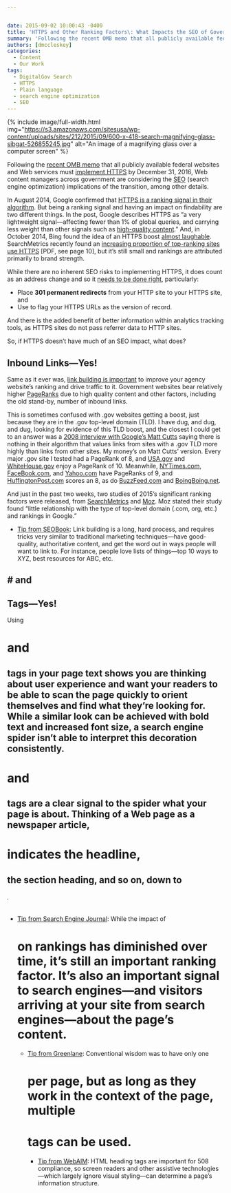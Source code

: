 ```yaml
---


date: 2015-09-02 10:00:43 -0400
title: 'HTTPS and Other Ranking Factors\: What Impacts the SEO of Government Websites?'
summary: 'Following the recent OMB memo that all publicly available federal websites and Web services must implement HTTPS by December 31, 2016, Web content managers across government are considering the SEO (search engine optimization) implications of the transition, among other details. In August 2014, Google confirmed that HTTPS is a ranking signal in their algorithm. But'
authors: [dmccleskey]
categories:
  - Content
  - Our Work
tags:
  - DigitalGov Search
  - HTTPS
  - Plain language
  - search engine optimization
  - SEO
---
```


{% include image/full-width.html img="https://s3.amazonaws.com/sitesusa/wp-content/uploads/sites/212/2015/09/600-x-418-search-magnifying-glass-sibgat-526855245.jpg" alt="An image of a magnifying glass over a computer screen" %}
 

Following the [recent OMB memo](https://https.cio.gov/) that all publicly available federal websites and Web services must [implement HTTPS](https://www.WHATEVER/2015/07/21/an-introduction-to-https-by-18f-and-digitalgov-university/) by December 31, 2016, Web content managers across government are considering the [SEO](http://search.WHATEVER/blog/seo-joe-pagano.html) (search engine optimization) implications of the transition, among other details.

In August 2014, Google confirmed that [HTTPS is a ranking signal in their algorithm](http://googlewebmastercentral.blogspot.com/2014/08/https-as-ranking-signal.html). But being a ranking signal and having an impact on findability are two different things. In the post, Google describes HTTPS as “a very lightweight signal—affecting fewer than 1% of global queries, and carrying less weight than other signals such as [high-quality content](https://support.google.com/webmasters/answer/6001093).” And, in October 2014, Bing found the idea of an HTTPS boost [almost laughable](https://www.seroundtable.com/bing-https-ranking-19243.html). SearchMetrics recently found an [increasing proportion of top-ranking sites use HTTPS](http://www.searchmetrics.com/wp-content/uploads/Ranking-Factors-2015-Whitepaper-US.pdf) [PDF, see page 10], but it’s still small and rankings are attributed primarily to brand strength.

While there are no inherent SEO risks to implementing HTTPS, it does count as an address change and so it [needs to be done right](http://searchengineland.com/google-starts-giving-ranking-boost-secure-httpsssl-sites-199446/), particularly:

  * Place **301 permanent redirects** from your HTTP site to your HTTPS site, and
  * Use **<link rel=&#8221;canonical&#8221;>** to flag your HTTPS URLs as the version of record.

And there is the added benefit of better information within analytics tracking tools, as HTTPS sites do not pass referrer data to HTTP sites.

So, if HTTPS doesn’t have much of an SEO impact, what does?

## Inbound Links—Yes!

Same as it ever was, [link building is important](https://moz.com/beginners-guide-to-seo/growing-popularity-and-links) to improve your agency website’s ranking and drive traffic to it. Government websites bear relatively higher [PageRanks](https://en.wikipedia.org/wiki/PageRank) due to high quality content and other factors, including the old stand-by, number of inbound links.

This is sometimes confused with .gov websites getting a boost, just because they are in the .gov top-level domain (TLD). I have dug, and dug, and dug, looking for evidence of this TLD boost, and the closest I could get to an answer was a [2008 interview with Google&#8217;s Matt Cutts](http://www.stephanspencer.com/matt-cutts-interview/) saying there is nothing in their algorithm that values links from sites with a .gov TLD more highly than links from other sites. My money’s on Matt Cutts’ version. Every major .gov site I tested had a PageRank of 8, and [USA.gov](https://www.usa.gov/) and [WhiteHouse.gov](https://www.whitehouse.gov/) enjoy a PageRank of 10. Meanwhile, [NYTimes.com](http://www.nytimes.com/), [FaceBook.com](https://www.facebook.com/), and [Yahoo.com](https://www.yahoo.com/) have PageRanks of 9, and [HuffingtonPost.com](http://www.huffingtonpost.com/) scores an 8, as do [BuzzFeed.com](http://www.buzzfeed.com/) and [BoingBoing.net](http://boingboing.net/).

And just in the past two weeks, two studies of 2015’s significant ranking factors were released, from [SearchMetrics](http://pages.searchmetrics.com/rs/656-KWJ-035/images/Ranking-Factors-2015-Whitepaper-US_FINAL.pdf) and [Moz](https://moz.com/search-ranking-factors/correlations). Moz stated their study found “little relationship with the type of top-level domain (.com, org, etc.) and rankings in Google.”

  * [Tip from SEOBook](http://www.seobook.com/archives/001792.shtml): Link building is a long, hard process, and requires tricks very similar to traditional marketing techniques—have good-quality, authoritative content, and get the word out in ways people will want to link to. For instance, people love lists of things—top 10 ways to XYZ, best resources for ABC, etc.

## # and 

## Tags—Yes!

Using 

# and 

## tags in your page text shows you are thinking about user experience and want your readers to be able to scan the page quickly to orient themselves and find what they’re looking for. While a similar look can be achieved with bold text and increased font size, a search engine spider isn’t able to interpret this decoration consistently. 

# and 

## tags are a clear signal to the spider what your page is about. Thinking of a Web page as a newspaper article, 

# indicates the headline, 

## the section heading, and so on, down to 

###### .</p> 

  * [Tip from Search Engine Journal](http://www.searchenginejournal.com/in-2014-how-important-is-an-h1-tag-for-seo/): While the impact of 
    # on rankings has diminished over time, it’s still an important ranking factor. It’s also an important signal to search engines—and visitors arriving at your site from search engines—about the page’s content.</li> 
    
      * [Tip from Greenlane](http://www.greenlaneseo.com/blog/2015/02/seo-101-seo-and-multiple-h1-tags/): Conventional wisdom was to have only one 
        # per page, but as long as they work in the context of the page, multiple 
        
        # tags can be used.</li> 
        
          * [Tip from WebAIM](http://webaim.org/techniques/semanticstructure/): HTML heading tags are important for 508 compliance, so screen readers and other assistive technologies—which largely ignore visual styling—can determine a page’s information structure.</ul> 
        
        ## <title>
          Tags—Yes!</h2> 
          
          <p>
            The <a href="https://www.WHATEVER/2014/03/28/plain-language-page-titles-more-important-than-ever/">
            
            <title>
              tag</a> we’re talking about here is located within the 
              
              <head>
                of the page and is important for user experience on a search results page. While it’s basically invisible to the reader, search engines will try to use this tag for the title they display in their search results. Web browsers will display the 
                
                <title>
                  as the browser window label or tab label, and many agencies have placed a general agency, division, or site section name here, aiming to best identify the open window/tab as belonging to them. However, if all a site’s 
                  
                  <title>
                    tags are identical, search engines won’t be able to use them, and so will look to other references to your page’s title to assemble something usable for their search results. The outcome of this <a href="https://blogs.bing.com/webmaster/2014/06/23/how-does-bing-choose-the-title-for-my-web-page/">page-title crowdsourcing</a> can be annoying at best, and inappropriate at worst. Your 
                    
                    <title>
                      tag will most likely match your 
                      
                      <h1>
                        tag.</p> 
                        
                        <ul>
                          <li>
                            <a href="http://searchengineland.com/advanced-seo-learning-experiments-using-googles-title-tag-changes-example-189850">Tip from Search Engine Land</a>: There’s no magic number, but around 55 characters or less is good. Use the <title>
                              tag to give each page a unique, meaningful, relatively brief title, with relevant keywords towards the beginning.</li> </ul> 
                              
                              <h2>
                                Meta Descriptions—Yes!
                              </h2>
                              
                              <p>
                                The <a href="https://moz.com/learn/seo/meta-description">meta description</a>, also located in the 
                                
                                <head>
                                  , is search-engines’ first stop when they are indexing your site. After all, it would be easier for them to pull your description than to assemble their own snippet. But if you don’t have this tag, or it doesn’t reflect the content of the page, it may be ignored. You may have heard that 
                                  
                                  <meta />
                                  tags are no longer useful in SEO, but it is only 
                                  <a href="https://moz.com/community/q/meta-keywords-should-we-use-them-or-not">meta keywords</a> that are either ignored by search engines, or taken as a spam signal after this tag was abused by Web marketers trying to game the system.</p> 
                                  
                                  <ul>
                                    <li>
                                      <a href="https://yoast.com/meta-descriptions/">Tip from Yoast</a>: Meta descriptions should be about 140 characters, like a tweet, and unique. Use active voice, relevant keywords, and include a call to action.
                                    </li>
                                  </ul>
                                  
                                  <h2>
                                    Quality Content—Yes!!!
                                  </h2>
                                  
                                  <p>
                                    Google has <a href="http://googlewebmastercentral.blogspot.com/2011/05/more-guidance-on-building-high-quality.html">emphasized for years</a> that the most important ranking factor is the quality of the content. I’m not sure I believe this, given the PageRanks of federal websites are the same as Boing Boing. However, providing quality services and information to the public is the central goal of all government websites, and raising the bar on both the substance and the communication style can only be a benefit. While writing plainly can be a great challenge, effective communication is important for conducting our country’s business, and <a href="http://www.plainlanguage.gov/plLaw/index.cfm">it’s the law</a>. The direct benefits for agencies and the public are only magnified by the indirect benefit of SEO, allowing search engines to better leverage the content of your site, and get people to your information more quickly.
                                  </p>
                                  
                                  <ul>
                                    <li>
                                      <a href="http://www.plainlanguage.gov/howto/guidelines/FederalPLGuidelines/index.cfm">Tip from PlainLanguage.gov</a>: Think about your audience, organize, write your document, write for the Web, and test.
                                    </li>
                                    <li>
                                      Tip from Copyblogger: <a href="http://scribecontent.com/downloads/How-to-Create-Compelling-Content.pdf">How to Create Compelling Content that Ranks Well in Search Engines</a>
                                    </li>
                                    <li>
                                      Tip from Killer Web Content: <a href="http://www.gerrymcgovern.com/first-chapter/28/books/killer-web-content">Do you have the killer instinct?</a>
                                    </li>
                                  </ul>